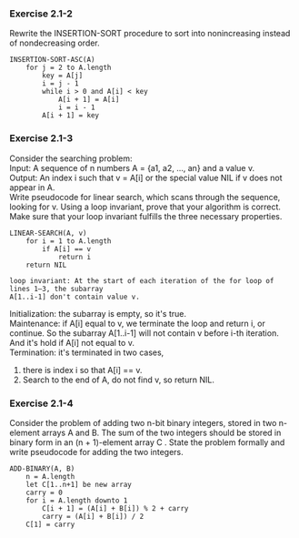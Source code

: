 ### Exercise 2.1-2

Rewrite the INSERTION-SORT procedure to sort into nonincreasing instead of nondecreasing order.

```
INSERTION-SORT-ASC(A)
    for j = 2 to A.length
        key = A[j]
        i = j - 1
        while i > 0 and A[i] < key
            A[i + 1] = A[i]
            i = i - 1
        A[i + 1] = key
```

### Exercise 2.1-3

Consider the searching problem:  
Input: A sequence of n numbers A = {a1, a2, ..., an} and a value v.  
Output: An index i such that v = A[i] or the special value NIL if v does not appear in A.  
Write pseudocode for linear search, which scans through the sequence, looking for v. Using a loop invariant, prove that your algorithm is correct. Make sure that your loop invariant fulfills the three necessary properties.

```
LINEAR-SEARCH(A, v)
    for i = 1 to A.length
        if A[i] == v
            return i
    return NIL

loop invariant: At the start of each iteration of the for loop of lines 1–3, the subarray
A[1..i-1] don't contain value v.
```

Initialization: the subarray is empty, so it's true.  
Maintenance: if A[i] equal to v, we terminate the loop and return i, or continue. So the subarray A[1..i-1] will not contain v before i-th iteration. And it's hold if A[i] not equal to v.  
Termination: it's terminated in two cases,
1. there is index i so that A[i] == v.
2. Search to the end of A, do not find v, so return NIL.

### Exercise 2.1-4
Consider the problem of adding two n-bit binary integers, stored in two n-element arrays A and B. The sum of the two integers should be stored in binary form in an (n + 1)-element array C . State the problem formally and write pseudocode for adding the two integers.

```
ADD-BINARY(A, B)
    n = A.length
    let C[1..n+1] be new array
    carry = 0
    for i = A.length downto 1
        C[i + 1] = (A[i] + B[i]) % 2 + carry
        carry = (A[i] + B[i]) / 2
    C[1] = carry
```
